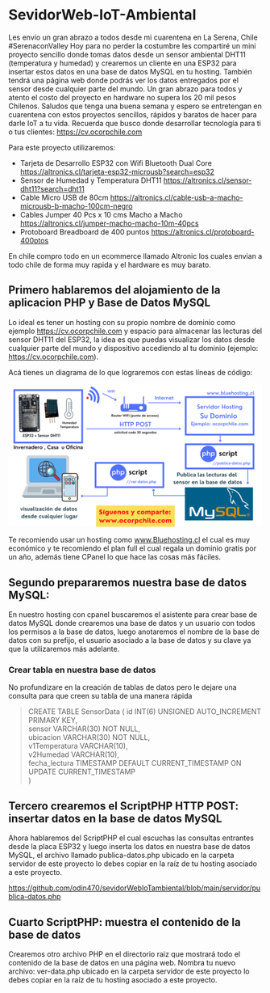 # SevidorWeb-IoT-Ambiental
Les envío un gran abrazo a todos desde mi cuarentena en La Serena, Chile #SerenaconValley Hoy para no perder la costumbre les compartiré un mini proyecto sencillo donde tomas datos desde un sensor ambiental DHT11 (temperatura y humedad) y crearemos un cliente en una ESP32 para insertar estos datos en una base de datos MySQL en tu hosting. También tendrá una página web donde podrás ver los datos entregados por el sensor desde cualquier parte del mundo.  Un gran abrazo para todos y atento el costo del proyecto en hardware no supera los 20 mil pesos Chilenos.  Saludos que tenga una buena semana y espero se entretengan en cuarentena con estos proyectos sencillos, rápidos y baratos de hacer para darle IoT a tu vida.  Recuerda que busco donde desarrollar tecnología para ti o tus clientes:  https://cv.ocorpchile.com

Para este proyecto utilizaremos:

- Tarjeta de Desarrollo ESP32 con Wifi Bluetooth Dual Core https://altronics.cl/tarjeta-esp32-microusb?search=esp32
- Sensor de Humedad y Temperatura DHT11 https://altronics.cl/sensor-dht11?search=dht11
- Cable Micro USB de 80cm https://altronics.cl/cable-usb-a-macho-microusb-b-macho-100cm-negro
- Cables Jumper 40 Pcs x 10 cms Macho a Macho https://altronics.cl/jumper-macho-macho-10m-40pcs
- Protoboard Breadboard de 400 puntos https://altronics.cl/protoboard-400ptos

En chile compro todo en un ecommerce llamado Altronic los cuales envian a todo chile de forma muy rapida y el hardware es muy barato.

## Primero hablaremos del alojamiento de la aplicacion PHP y Base de Datos MySQL

Lo ideal es tener un hosting con su propio nombre de dominio como ejemplo https://cv.ocorpchile.com y espacio para almacenar las lecturas del sensor DHT11 del ESP32, la idea es que puedas visualizar los datos desde cualquier parte del mundo y dispositivo accediendo al tu dominio (ejemplo: https://cv.ocorpchile.com). 

Acá tienes un diagrama de lo que lograremos con estas líneas de código:

![Diagrama del proyecto](https://raw.githubusercontent.com/odin470/sevidorWebIoTambiental/main/ESP32DHT11.png "Diagrama del proyecto")

Te recomiendo usar un hosting como www.Bluehosting.cl el cual es muy económico y te recomiendo el plan full el cual regala un dominio gratis por un año, además tiene CPanel lo que hace las cosas más fáciles.

## Segundo prepararemos nuestra base de datos MySQL:

En nuestro hosting con cpanel buscaremos el asistente para crear base de datos MySQL donde crearemos una base de datos y un usuario con todos los permisos a la base de datos, luego anotaremos el nombre de la base de datos con su prefijo, el usuario asociado a la base de datos y su clave ya que la utilizaremos más adelante.

### Crear tabla en nuestra base de datos

No profundizare en la creación de tablas de datos pero le dejare una consulta para que creen su tabla de una manera rápida 

>CREATE TABLE SensorData (
>    id INT(6) UNSIGNED AUTO_INCREMENT PRIMARY KEY,    
>    sensor VARCHAR(30) NOT NULL,    
>    ubicacion VARCHAR(30) NOT NULL,    
>    v1Temperatura VARCHAR(10),    
>    v2Humedad VARCHAR(10),    
>    fecha_lectura TIMESTAMP DEFAULT CURRENT_TIMESTAMP ON UPDATE CURRENT_TIMESTAMP    
>) 

## Tercero crearemos el ScriptPHP HTTP POST: insertar datos en la base de datos MySQL

Ahora hablaremos del ScriptPHP el cual escuchas las consultas entrantes desde la placa ESP32 y luego inserta los datos en nuestra base de datos MySQL, el archivo llamado publica-datos.php ubicado en la carpeta servidor de este proyecto lo debes copiar en la raíz de tu hosting asociado a este proyecto.

https://github.com/odin470/sevidorWebIoTambiental/blob/main/servidor/publica-datos.php

## Cuarto ScriptPHP: muestra el contenido de la base de datos

Crearemos otro archivo PHP en el directorio raiz que mostrará todo el contenido de la base de datos en una página web. Nombra tu nuevo archivo: ver-data.php ubicado en la carpeta servidor de este proyecto lo debes copiar en la raíz de tu hosting asociado a este proyecto.
